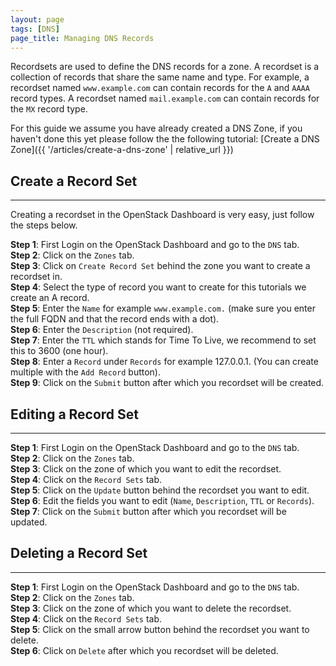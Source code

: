 ```yaml
---
layout: page
tags: [DNS]
page_title: Managing DNS Records
---
```


Recordsets are used to define the DNS records for a zone. A recordset is a collection of records that
share the same name and type. For example, a recordset named `www.example.com` can contain records for
the `A` and `AAAA` record types. A recordset named `mail.example.com` can contain records for the `MX` record type.

For this guide we assume you have already created a DNS Zone, if you haven't done this yet please follow the the following tutorial: [Create a DNS Zone]({{ '/articles/create-a-dns-zone' | relative_url }})

## Create a Record Set
---
Creating a recordset in the OpenStack Dashboard is very easy, just follow the steps below.

**Step 1**: First Login on the OpenStack Dashboard and go to the `DNS` tab.  
**Step 2**: Click on the `Zones` tab.  
**Step 3**: Click on `Create Record Set` behind the zone you want to create a recordset in.  
**Step 4**: Select the type of record you want to create for this tutorials we create an A record.  
**Step 5**: Enter the `Name` for example `www.example.com.` (make sure you enter the full FQDN and that the record ends with a dot).  
**Step 6**: Enter the `Description` (not required).  
**Step 7**: Enter the `TTL` which stands for Time To Live, we recommend to set this to 3600 (one hour).  
**Step 8**: Enter a `Record` under `Records` for example 127.0.0.1. (You can create multiple with the `Add Record` button).  
**Step 9**: Click on the `Submit` button after which you recordset will be created.  

## Editing a Record Set
---
**Step 1**: First Login on the OpenStack Dashboard and go to the `DNS` tab.  
**Step 2**: Click on the `Zones` tab.  
**Step 3**: Click on the zone of which you want to edit the recordset.  
**Step 4**: Click on the `Record Sets` tab.  
**Step 5**: Click on the `Update` button behind the recordset you want to edit.  
**Step 6**: Edit the fields you want to edit (`Name`, `Description`, `TTL` or `Records`).  
**Step 7**: Click on the `Submit` button after which you recordset will be updated.

## Deleting a Record Set
---
**Step 1**: First Login on the OpenStack Dashboard and go to the `DNS` tab.  
**Step 2**: Click on the `Zones` tab.  
**Step 3**: Click on the zone of which you want to delete the recordset.  
**Step 4**: Click on the `Record Sets` tab.  
**Step 5**: Click on the small arrow button behind the recordset you want to delete.  
**Step 6**: Click on `Delete` after which you recordset will be deleted.  